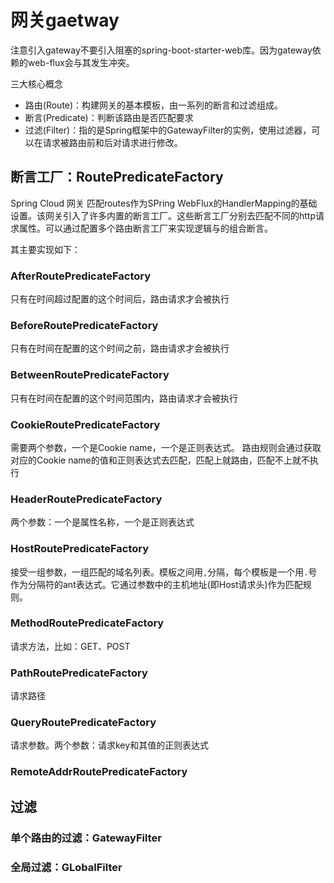 # 网关gaetway

注意引入gateway不要引入阻塞的spring-boot-starter-web库。因为gateway依赖的web-flux会与其发生冲突。

三大核心概念

- 路由(Route)：构建网关的基本模板，由一系列的断言和过滤组成。
- 断言(Predicate)：判断该路由是否匹配要求
- 过滤(Filter)：指的是Spring框架中的GatewayFilter的实例，使用过滤器，可以在请求被路由前和后对请求进行修改。

## 断言工厂：RoutePredicateFactory

Spring Cloud 网关 匹配routes作为SPring WebFlux的HandlerMapping的基础设置。该网关引入了许多内置的断言工厂。这些断言工厂分别去匹配不同的http请求属性。可以通过配置多个路由断言工厂来实现逻辑与的组合断言。

其主要实现如下：

### AfterRoutePredicateFactory

只有在时间超过配置的这个时间后，路由请求才会被执行

### BeforeRoutePredicateFactory

只有在时间在配置的这个时间之前，路由请求才会被执行

### BetweenRoutePredicateFactory

只有在时间在配置的这个时间范围内，路由请求才会被执行

### CookieRoutePredicateFactory

需要两个参数，一个是Cookie name，一个是正则表达式。
路由规则会通过获取对应的Cookie name的值和正则表达式去匹配，匹配上就路由，匹配不上就不执行

### HeaderRoutePredicateFactory

两个参数：一个是属性名称，一个是正则表达式

### HostRoutePredicateFactory

接受一组参数，一组匹配的域名列表。模板之间用`,`分隔，每个模板是一个用`.`号作为分隔符的ant表达式。它通过参数中的主机地址(即Host请求头)作为匹配规则。

### MethodRoutePredicateFactory

请求方法，比如：GET、POST

### PathRoutePredicateFactory

请求路径

### QueryRoutePredicateFactory

请求参数。两个参数：请求key和其值的正则表达式

### RemoteAddrRoutePredicateFactory

## 过滤

### 单个路由的过滤：GatewayFilter

### 全局过滤：GLobalFilter
